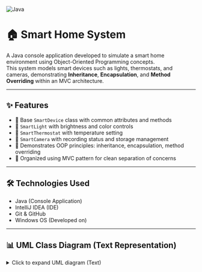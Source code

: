 ![Java](https://img.shields.io/badge/Java-Console%20App-blue?style=flat-square&logo=java)

# 🏠 Smart Home System

A Java console application developed to simulate a smart home environment using Object-Oriented Programming concepts.  
This system models smart devices such as lights, thermostats, and cameras, demonstrating **Inheritance**, **Encapsulation**, and **Method Overriding** within an MVC architecture.

---

## ✨ Features

- 🔹 Base `SmartDevice` class with common attributes and methods  
- 🔹 `SmartLight` with brightness and color controls  
- 🔹 `SmartThermostat` with temperature setting  
- 🔹 `SmartCamera` with recording status and storage management  
- 🔹 Demonstrates OOP principles: inheritance, encapsulation, method overriding  
- 🔹 Organized using MVC pattern for clean separation of concerns

---

## 🛠 Technologies Used

- Java (Console Application)  
- IntelliJ IDEA (IDE)  
- Git & GitHub  
- Windows OS (Developed on)

---

## 📊 UML Class Diagram (Text Representation)

<details>
  <summary>Click to expand UML diagram (Text)</summary>

```

+-------------------------+
| SmartDevice             |
+-------------------------+
| - deviceId: String      |
| - deviceName: String    |
| - status: boolean       |
+-------------------------+
| + turnOn()              |             
| + turnOff()             |
| + getDeviceInfo():String|
+-------------------------+

+--------------------------+   +--------------------------+
| SmartLight               |   | SmartThermostat          |
+--------------------------+   +--------------------------+
| - brightnessLevel: int   |   | - temperature: double    |
| - color: String          |   +--------------------------+
+--------------------------+   | + setTemperature(double) |
| + setBrightness(int)     |   | + getTemperature():double|
| + setColor(String)       |   | + getDeviceInfo():String |
| + getDeviceInfo():String |   +--------------------------+
+---------------------------+
|
|
+-------------------------+
| SmartCamera             |
+-------------------------+
| - recordingStatus: bool |
| - storageUsed: int      |
+-------------------------+
| + startRecording()      |
| + stopRecording()       |
| + addStorage(int)       |
| + getDeviceInfo():String|
+-------------------------+

```
</details>
